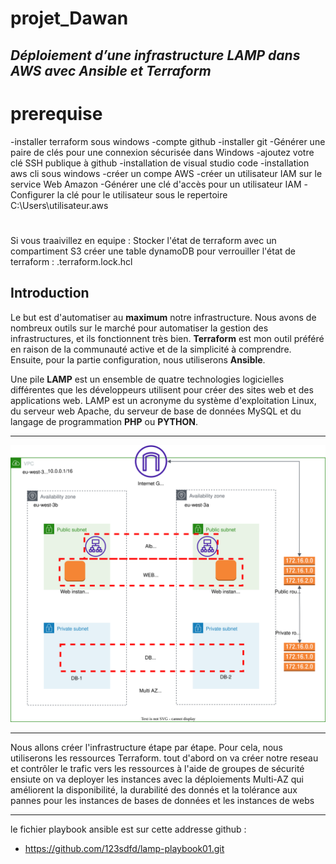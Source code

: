 # projet_Dawan

## _Déploiement d’une infrastructure LAMP dans AWS avec Ansible et Terraform_



 # prerequise

-installer terraform sous windows
-compte github 
-installer git 
-Générer une paire de clés pour une connexion sécurisée dans Windows
-ajoutez votre clé SSH publique à github
-installation de visual studio code
-installation aws cli sous windows
-créer un compe AWS
-créer un utilisateur IAM sur le service Web Amazon
-Générer une clé d'accès pour un utilisateur IAM
-Configurer la clé pour le utilisateur sous le repertoire C:\Users\utilisateur\.aws  


# 
Si vous traaivillez en equipe :
Stocker l'état de terraform avec un compartiment S3
créer une table dynamoDB pour verrouiller l'état de terraform : .terraform.lock.hcl




## Introduction 

Le but est d'automatiser au **maximum** notre infrastructure. Nous avons de nombreux outils sur le marché pour automatiser la gestion des infrastructures, et ils fonctionnent très bien. **Terraform** est mon outil préféré en raison de la communauté active et de la simplicité à comprendre. Ensuite, pour la partie configuration, nous utiliserons **Ansible**.

Une pile **LAMP** est un ensemble de quatre technologies logicielles différentes que les développeurs utilisent pour créer des sites web et des applications web. LAMP est un acronyme du système d'exploitation Linux, du serveur web Apache, du serveur de base de données MySQL et du langage de programmation **PHP** ou **PYTHON**.




***
![Diagram](dawan-projet.drawio.svg)

***
Nous allons créer l'infrastructure étape par étape. Pour cela, nous utiliserons les ressources Terraform.
tout d'abord on va créer notre reseau et contrôler le trafic vers les ressources à l'aide de groupes de sécurité
ensiute on va deployer les instances avec la déploiements Multi-AZ qui améliorent la disponibilité, la durabilité des donnés et la tolérance aux pannes pour les instances de bases de données et les instances de webs


***

le fichier playbook ansible est sur cette addresse github : 
 - https://github.com/123sdfd/lamp-playbook01.git



